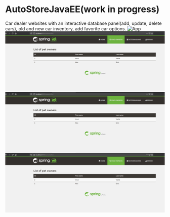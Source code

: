 # AutoStoreJavaEE(work in progress)
Car dealer websites with an interactive database panel(add, update, delete cars), 
 old and new car inventory, add favorite car options.
![App](https://github.com/SimiAlex/AutoStoreJavaEE/blob/master/src/main/resources/images/login.PNG)
![App](https://github.com/SimiAlex/PetClinic/blob/master/pet-clinic-web/src/main/resources/static/resources/images/Capture.PNG)
![App](https://github.com/SimiAlex/PetClinic/blob/master/pet-clinic-web/src/main/resources/static/resources/images/Capture.PNG)
![App](https://github.com/SimiAlex/PetClinic/blob/master/pet-clinic-web/src/main/resources/static/resources/images/Capture.PNG)
